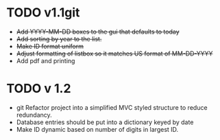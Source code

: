 # TODO v1.1git
- ~~Add YYYY-MM-DD boxes to the gui that defaults to today~~
- ~~Add sorting by year to the list.~~
- ~~Make ID format uniform~~ 
- ~~Adjust formatting of listbox so it matches US format of MM-DD-YYYY~~
- Add pdf and printing

# TODO v 1.2
- git Refactor project into a simplified MVC styled structure to reduce redundancy.
- Database entries should be put into a dictionary keyed by date
- Make ID dynamic based on number of digits in largest ID.